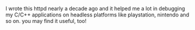 I wrote this httpd nearly a decade ago and it helped me a lot in debugging my C/C++ applications on headless platforms like playstation, nintendo and so on. you may find it useful, too!